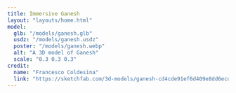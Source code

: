 ```yaml
---
title: Immersive Ganesh
layout: "layouts/home.html"
model:
  glb: "/models/ganesh.glb"
  usdz: "/models/ganesh.usdz"
  poster: "/models/ganesh.webp"
  alt: "A 3D model of Ganesh"
  scale: "0.3 0.3 0.3"
credit:
  name: "Francesco Coldesina"
  link: "https://sketchfab.com/3d-models/ganesh-cd4cde91ef6d409e8dd6ecd8a0cab101"
---
```


<!-- FIXME: Check scale of the glb model on android devices -->
